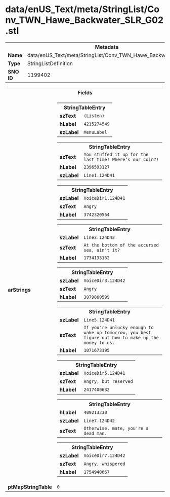 <h1>data/enUS_Text/meta/StringList/Conv_TWN_Hawe_Backwater_SLR_G02.stl</h1><table><tr><th colspan="100%">Metadata</th></tr><tr><td><b>Name</b></td><td>data/enUS_Text/meta/StringList/Conv_TWN_Hawe_Backwater_SLR_G02.stl</td></tr><tr><td><b>Type</b></td><td>StringListDefinition</td></tr><tr><td><b>SNO ID</b></td><td>1199402</td></tr></table>

<table><tr><th colspan="100%">Fields</th></tr><tr><td><b>arStrings</b></td><td><table><tr><th colspan="100%">StringTableEntry</th></tr><tr><td><b>szText</b></td><td><code>(Listen)</code></td></tr><tr><td><b>hLabel</b></td><td><code>4215274549</code></td></tr><tr><td><b>szLabel</b></td><td><code>MenuLabel</code></td></tr></table>


<table><tr><th colspan="100%">StringTableEntry</th></tr><tr><td><b>szText</b></td><td><code>You stuffed it up for the last time! Where’s our coin?!</code></td></tr><tr><td><b>hLabel</b></td><td><code>2396593127</code></td></tr><tr><td><b>szLabel</b></td><td><code>Line1.124D41</code></td></tr></table>


<table><tr><th colspan="100%">StringTableEntry</th></tr><tr><td><b>szLabel</b></td><td><code>VoiceDir1.124D41</code></td></tr><tr><td><b>szText</b></td><td><code>Angry</code></td></tr><tr><td><b>hLabel</b></td><td><code>3742320564</code></td></tr></table>


<table><tr><th colspan="100%">StringTableEntry</th></tr><tr><td><b>szLabel</b></td><td><code>Line3.124D42</code></td></tr><tr><td><b>szText</b></td><td><code>At the bottom of the accursed sea, ain’t it?</code></td></tr><tr><td><b>hLabel</b></td><td><code>1734133162</code></td></tr></table>


<table><tr><th colspan="100%">StringTableEntry</th></tr><tr><td><b>szLabel</b></td><td><code>VoiceDir3.124D42</code></td></tr><tr><td><b>szText</b></td><td><code>Angry</code></td></tr><tr><td><b>hLabel</b></td><td><code>3079860599</code></td></tr></table>


<table><tr><th colspan="100%">StringTableEntry</th></tr><tr><td><b>szLabel</b></td><td><code>Line5.124D41</code></td></tr><tr><td><b>szText</b></td><td><code>If you're unlucky enough to wake up tomorrow, you best figure out how to make up the money to us.</code></td></tr><tr><td><b>hLabel</b></td><td><code>1071673195</code></td></tr></table>


<table><tr><th colspan="100%">StringTableEntry</th></tr><tr><td><b>szLabel</b></td><td><code>VoiceDir5.124D41</code></td></tr><tr><td><b>szText</b></td><td><code>Angry, but reserved</code></td></tr><tr><td><b>hLabel</b></td><td><code>2417400632</code></td></tr></table>


<table><tr><th colspan="100%">StringTableEntry</th></tr><tr><td><b>hLabel</b></td><td><code>409213230</code></td></tr><tr><td><b>szLabel</b></td><td><code>Line7.124D42</code></td></tr><tr><td><b>szText</b></td><td><code>Otherwise, mate, you're a dead man.</code></td></tr></table>


<table><tr><th colspan="100%">StringTableEntry</th></tr><tr><td><b>szLabel</b></td><td><code>VoiceDir7.124D42</code></td></tr><tr><td><b>szText</b></td><td><code>Angry, whispered</code></td></tr><tr><td><b>hLabel</b></td><td><code>1754940667</code></td></tr></table>


</td></tr><tr><td><b>ptMapStringTable</b></td><td><code>0</code></td></tr></table>

